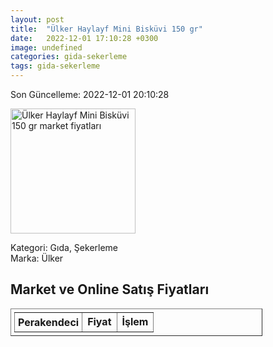 ```yaml
---
layout: post
title:  "Ülker Haylayf Mini Bisküvi 150 gr"
date:   2022-12-01 17:10:28 +0300
image: undefined
categories: gida-sekerleme
tags: gida-sekerleme
---
```


Son Güncelleme: 2022-12-01 20:10:28

<img src="undefined" width="200" alt="Ülker Haylayf Mini Bisküvi 150 gr market fiyatları" />

Kategori: Gıda, Şekerleme
<br />
Marka: Ülker

<h2>Market ve Online Satış Fiyatları</h2>

<table border="1" style="padding: 5px;width:80%;">
  <tr>
    <td style="padding: 5px;"><strong>Perakendeci</strong></td>
    <td><strong>Fiyat</strong></td>
    <td><strong>İşlem</strong></td>
  </tr>
  
</table>
